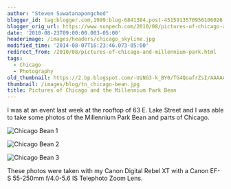 ```yaml
---
author: "Steven Suwatanapongched"
blogger_id: tag:blogger.com,1999:blog-6841384.post-4515913570956106026
blogger_orig_url: https://www.sunpech.com/2010/08/pictures-of-chicago-and-millennium-park.html
date: '2010-08-23T09:00:00.003-05:00'
headerimage: /images/headers/chicago_skyline.jpg
modified_time: '2014-08-07T16:23:46.073-05:00'
redirect_from: /2010/08/pictures-of-chicago-and-millennium-park.html
tags:
  - Chicago
  - Photography
old_thumbnail: https://2.bp.blogspot.com/-UiNG3-k_BY0/TG4QoafrZsI/AAAAAAAAVJw/W3ld86ABlxs/s600/IMG_1883.jpg
thumbnail: /images/blog/tn_chicago-bean.jpg
title: Pictures of Chicago and the Millennium Park Bean
---
```



I was at an event last week at the rooftop of 63 E. Lake Street and I was able to take some photos of the Millennium Park Bean and parts of Chicago.

![Chicago Bean 1](/images/blog/IMG_1883.jpg)

![Chicago Bean 2](/images/blog/IMG_1884.jpg)

![Chicago Bean 3](/images/blog/IMG_1887.jpg)

These photos were taken with my Canon Digital Rebel XT with a Canon EF-S 55-250mm f/4.0-5.6 IS Telephoto Zoom Lens.